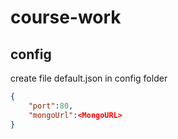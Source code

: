 # course-work
## config
create file default.json in config folder
```json
{
    "port":80,
    "mongoUrl":<MongoURL>
}
```
